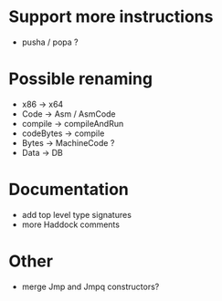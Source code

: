 
# Support more instructions

-   pusha / popa ?

# Possible renaming

-   x86 -> x64
-   Code -> Asm / AsmCode
-   compile -> compileAndRun
-   codeBytes -> compile
-   Bytes -> MachineCode ?
-   Data -> DB

# Documentation

-   add top level type signatures
-   more Haddock comments

# Other

-   merge Jmp and Jmpq constructors?

